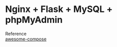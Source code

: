 # Nginx + Flask + MySQL + phpMyAdmin

Reference  
[awesome-compose](https://github.com/docker/awesome-compose/tree/master/nginx-flask-mysql)
